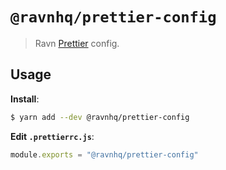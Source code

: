# `@ravnhq/prettier-config`

> Ravn [Prettier](https://prettier.io) config.

## Usage

**Install**:

```bash
$ yarn add --dev @ravnhq/prettier-config
```

**Edit `.prettierrc.js`**:

```js
module.exports = "@ravnhq/prettier-config"
```

